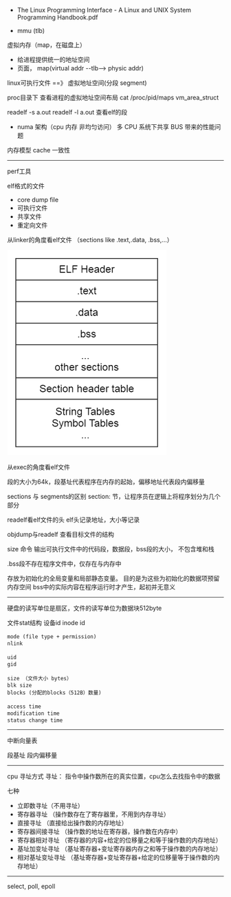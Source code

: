+ The Linux Programming Interface - A Linux and UNIX System Programming Handbook.pdf

+ mmu (tlb)

虚拟内存（map，在磁盘上）
+ 给进程提供统一的地址空间
+ 页面， map(virtual addr --tlb--> physic addr)

linux可执行文件 ==》 虚拟地址空间(分段 segment)

proc目录下 查看进程的虚拟地址空间布局  cat /proc/pid/maps vm_area_struct

readelf -s a.out
readelf -l a.out 查看elf的段


+ numa 架构（cpu 内存 非均匀访问） 多 CPU 系统下共享 BUS 带来的性能问题


内存模型 cache 一致性

---

perf工具 

elf格式的文件
+ core dump file
+ 可执行文件
+ 共享文件
+ 重定向文件

从linker的角度看elf文件 （sections like .text,.data, .bss,...）

![image](elf.png)

从exec的角度看elf文件

段的大小为64k，段基址代表程序在内存的起始，偏移地址代表段内偏移量

sections 与 segments的区别
section: 节，让程序员在逻辑上将程序划分为几个部分

readelf看elf文件的头
elf头记录地址，大小等记录    

objdump与readelf 查看目标文件的结构

size 命令 输出可执行文件中的代码段，数据段，bss段的大小， 不包含堆和栈

.bss段不存在程序文件中，仅存在与内存中

存放为初始化的全局变量和局部静态变量。
目的是为这些为初始化的数据项预留内存空间
bss中的实际内容在程序运行时才产生，起初并无意义

---

硬盘的读写单位是扇区，文件的读写单位为数据块512byte

文件stat结构 
    设备id 
    inode id
    
    mode (file type + permission)
    nlink 

    uid
    gid
    
    size （文件大小 bytes）
    blk size 
    blocks (分配的blocks（512B）数量)
    
    access time
    modification time
    status change time

---

中断向量表 


段基址 段内偏移量

----
cpu 寻址方式
寻址： 指令中操作数所在的真实位置，cpu怎么去找指令中的数据

七种
+ 立即数寻址（不用寻址）
+ 寄存器寻址 （操作数存在了寄存器里，不用到内存寻址）
+ 直接寻址 （直接给出操作数的内存地址）
+ 寄存器间接寻址 （操作数的地址在寄存器，操作数在内存中）
+ 寄存器相对寻址 （寄存器的内容+给定的位移量之和等于操作数的内存地址）
+ 基址加变址寻址 （基址寄存器+变址寄存器内存之和等于操作数的内存地址）
+ 相对基址变址寻址 （基址寄存器+变址寄存器+给定的位移量等于操作数的内存地址）
----

select, poll, epoll
